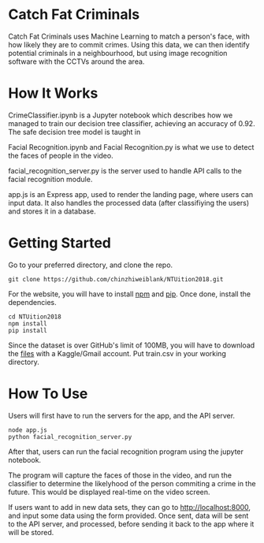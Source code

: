 # Catch Fat Criminals

Catch Fat Criminals uses Machine Learning to match a person's face, with how likely they are to commit crimes. Using this data, we can then identify potential criminals in a neighbourhood, but using image recognition software with the CCTVs around the area.

# How It Works

CrimeClassifier.ipynb is a Jupyter notebook which describes how we managed to train our decision tree classifier, achieving an accuracy of 0.92. The safe decision tree model is taught in 

Facial Recognition.ipynb and Facial Recognition.py is what we use to detect the faces of people in the video.

facial_recognition_server.py is the server used to handle API calls to the facial recognition module.

app.js is an Express app, used to render the landing page, where users can input data. It also handles the processed data (after classifiying the users) and stores it in a database.

# Getting Started

Go to your preferred directory, and clone the repo.
```
git clone https://github.com/chinzhiweiblank/NTUition2018.git
```

For the website, you will have to install [npm](https://www.npmjs.com/get-npm) and [pip](https://pip.pypa.io/en/stable/installing/). Once done, install the dependencies.
```
cd NTUition2018
npm install
pip install
```
Since the dataset is over GitHub's limit of 100MB, you will have to download the [files](https://www.kaggle.com/account/login?ReturnUrl=%2fc%2f4458%2fdownload-all) with a Kaggle/Gmail account. Put train.csv in your working directory.

# How To Use

Users will first have to run the servers for the app, and the API server.
```
node app.js
python facial_recognition_server.py
```

After that, users can run the facial recognition program using the jupyter notebook.

The program will capture the faces of those in the video, and run the classifier to determine the likelyhood of the person commiting a crime in the future. This would be displayed real-time on the video screen.

If users want to add in new data sets, they can go to [http://localhost:8000](https://localhost:8000), and input some data using the form provided. Once sent, data will be sent to the API server, and processed, before sending it back to the app where it will be stored.

